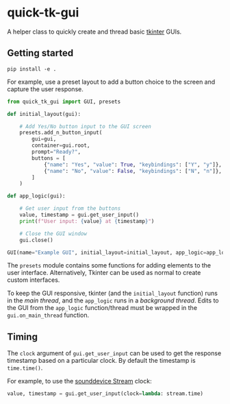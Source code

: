 # quick-tk-gui

A helper class to quickly create and thread basic [tkinter](https://docs.python.org/3/library/tkinter.html) GUIs.

## Getting started

```
pip install -e .
```

For example, use a preset layout to add a button choice to the screen and capture the user response.

```python
from quick_tk_gui import GUI, presets

def initial_layout(gui):

    # Add Yes/No button input to the GUI screen
    presets.add_n_button_input(
        gui=gui,
        container=gui.root,
        prompt="Ready?",
        buttons = [
            {"name": "Yes", "value": True, "keybindings": ["Y", "y"]},
            {"name": "No", "value": False, "keybindings": ["N", "n"]},
        ]
    )

def app_logic(gui):

    # Get user input from the buttons
    value, timestamp = gui.get_user_input()
    print(f"User input: {value} at {timestamp}")

    # Close the GUI window
    gui.close()

GUI(name="Example GUI", initial_layout=initial_layout, app_logic=app_logic)
```

The `presets` module contains some functions for adding elements to the user interface. Alternatively, Tkinter can be used as normal to create custom interfaces.

To keep the GUI responsive, tkinter (and the `initial_layout` function) runs in the *main thread*, and the `app_logic` runs in a *background thread*. Edits to the GUI from the `app_logic` function/thread must be wrapped in the `gui.on_main_thread` function.

## Timing

The `clock` argument of `gui.get_user_input` can be used to get the response timestamp based on a particular clock. By default the timestamp is `time.time()`.

For example, to use the [sounddevice Stream](https://python-sounddevice.readthedocs.io/en/0.3.15/api/streams.html#sounddevice.Stream) clock:

```python
value, timestamp = gui.get_user_input(clock=lambda: stream.time)
```